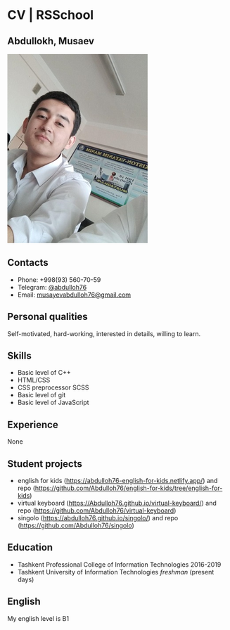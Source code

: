 # CV | RSSchool

## Abdullokh, Musaev

![My photo](https://raw.githubusercontent.com/Abdulloh76/rsschool-cv/gh-pages/images/my-photo.jpg)

## Contacts
* Phone: +998(93) 560-70-59
* Telegram: [@abdulloh76](https://t.me/abdulloh76)
* Email: [musayevabdulloh76@gmail.com](mailto:musayevabdulloh76@gmail.com)

## Personal qualities

Self-motivated, hard-working, interested in details, willing to learn.

## Skills

* Basic level of C++
* HTML/CSS
* CSS preprocessor SCSS
* Basic level of git
* Basic level of JavaScript

## Experience

None

## Student projects

* english for kids (https://abdulloh76-english-for-kids.netlify.app/) and repo (https://github.com/Abdulloh76/english-for-kids/tree/english-for-kids)
* virtual keyboard (https://Abdulloh76.github.io/virtual-keyboard/) and repo (https://github.com/Abdulloh76/virtual-keyboard)
* singolo (https://abdulloh76.github.io/singolo/) and repo (https://github.com/Abdulloh76/singolo)

## Education

* Tashkent Professional College of Information Technologies 2016-2019
* Tashkent University of Information Technologies *freshman* (present days)

## English

My english level is B1

